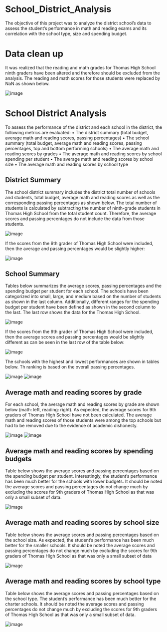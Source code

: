 # School_District_Analysis
The objective of this project was to analyze the district school’s data to assess the student’s performance in math and reading exams and its correlation with the school type, size and spending budget. 
# Data clean up 
It was realized that the reading and math grades for Thomas High School ninth graders have been altered and therefore should be excluded from the analysis. The reading and math scores for those students were replaced by NaN as shown below. 

![image](https://user-images.githubusercontent.com/103223944/166982683-b1e41895-5ffa-48e3-9028-c5aca2a91002.png)

#  School District Analysis
To assess the performance of the district and each school in the district, the following metrics are evaluated:
•	The district summary (total budget, average math and reading scores, passing percentages)
•	The school summary (total budget, average math and reading scores, passing percentages, top and bottom performing schools)
•	The average math and reading scores by grades
•	The average math and reading scores by school spending per student
•	The average math and reading scores by school size
•	The average math and reading scores by school type

## District Summary
The school district summary includes the district total number of schools and students, total budget, average math and reading scores as well as the corresponding passing percentages as shown below. The total number of students is calculated by subtracting the number of ninth-grade students in Thomas High School from the total student count. Therefore, the average scores and passing percentages do not include the data from those students.

![image](https://user-images.githubusercontent.com/103223944/166982797-43f65cd1-74d3-4f4f-a29b-03e2155b6953.png)

If the scores from the 9th grader of Thomas High School were included, then the average and passing percentages would be slightly higher:

![image](https://user-images.githubusercontent.com/103223944/166982820-290fb202-1198-4f27-85ec-7a973a476381.png)

## School Summary
Tables below summarizes the average scores, passing percentages and the spending budget per student for each school. The schools have been categorized into small, large, and medium based on the number of students as shown in the last column.  Additionally, different ranges for the spending budget per student have been defined as shown in the second column to the last. The last row shows the data for the Thomas High School. 

![image](https://user-images.githubusercontent.com/103223944/166982860-1cb23a75-dd38-43f5-aae8-1e6f17f827e0.png)

If the scores from the 9th grader of Thomas High School were included, then the average scores and passing percentages would be slightly different as can be seen in the last row of the table below:

![image](https://user-images.githubusercontent.com/103223944/166982897-8c7a5d8f-1171-48f1-9f29-5d55aea5227d.png)

The schools with the highest and lowest performances are shown in tables below. Th ranking is based on the overall passing percentages.

![image](https://user-images.githubusercontent.com/103223944/166982931-592175fa-af85-4903-8af5-7f3f40ef9704.png)
![image](https://user-images.githubusercontent.com/103223944/166982965-fb1b61cc-544a-43d7-af85-24b3ddc2cb66.png)

## Average math and reading scores by grade
For each school, the average math and reading scores by grade are shown below (math: left, reading: right). As expected, the average scores for 9th graders of Thomas High School have not been calculated. The average math and reading scores of those students were among the top schools but had to be removed due to the evidence of academic dishonesty.

![image](https://user-images.githubusercontent.com/103223944/166983061-30747df2-a02a-4917-9f3e-33db18a75430.png)
![image](https://user-images.githubusercontent.com/103223944/166983127-9c543595-60a7-45f6-b45c-3480ca244dca.png)

## Average math and reading scores by spending budgets
Table below shows the average scores and passing percentages based on the spending budget per student. Interestingly, the student’s performance has been much better for the schools with lower budgets. It should be noted the average scores and passing percentages do not change much by excluding the scores for 9th graders of Thomas High School as that was only a small subset of data.

![image](https://user-images.githubusercontent.com/103223944/166983188-2ecc6069-881d-44fa-b038-aa5daabbb612.png)

## Average math and reading scores by school size
Table below shows the average scores and passing percentages based on the school size. As expected, the student’s performance has been much better for the smaller schools. It should be noted the average scores and passing percentages do not change much by excluding the scores for 9th graders of Thomas High School as that was only a small subset of data

![image](https://user-images.githubusercontent.com/103223944/166983231-9b6d7b3e-112c-4383-bd11-23aa797dffca.png)

## Average math and reading scores by school type
Table below shows the average scores and passing percentages based on the school type. The student’s performance has been much better for the charter schools. It should be noted the average scores and passing percentages do not change much by excluding the scores for 9th graders of Thomas High School as that was only a small subset of data.

![image](https://user-images.githubusercontent.com/103223944/166983256-81c82dbb-223c-44c1-a296-5c9d929003e0.png)

